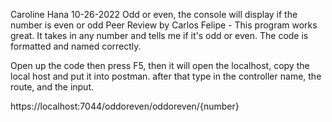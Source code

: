 Caroline Hana
10-26-2022
Odd or even, the console will display if the number is even or odd
Peer Review by Carlos Felipe - This program works great. It takes in any number and tells me if it's odd or even. The code is formatted and named correctly. 

Open up the code then press F5, then it will open the localhost, copy the local host and put it into postman. after that type in the controller name, the route, and the input.

https://localhost:7044/oddoreven/oddoreven/{number}
